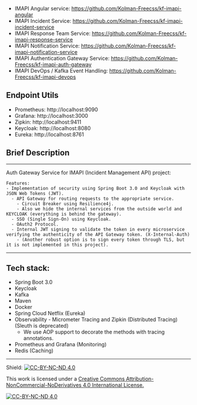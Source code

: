 - IMAPI Angular service: https://github.com/Kolman-Freecss/kf-imapi-angular
- IMAPI Incident Service: https://github.com/Kolman-Freecss/kf-imapi-incident-service
- IMAPI Response Team Service: https://github.com/Kolman-Freecss/kf-imapi-response-service
- IMAPI Notification Service: https://github.com/Kolman-Freecss/kf-imapi-notification-service
- IMAPI Authentication Gateway Service: https://github.com/Kolman-Freecss/kf-imapi-auth-gateway
- IMAPI DevOps / Kafka Event Handling: https://github.com/Kolman-Freecss/kf-imapi-devops

## Endpoint Utils

- Prometheus: http://localhost:9090
- Grafana: http://localhost:3000
- Zipkin: http://localhost:9411
- Keycloak: http://localhost:8080
- Eureka: http://localhost:8761

## Brief Description

--- 
Auth Gateway Service for IMAPI (Incident Management API) project:
```
Features: 
- Implementation of security using Spring Boot 3.0 and Keycloak with JSON Web Tokens (JWT).
  - API Gateway for routing requests to the appropriate service.
    - Circuit Breaker using Resilience4j.
    - Also we hide the internal services from the outside world and KEYCLOAK (everything is behind the gateway).
  - SSO (Single Sign-On) using Keycloak.
  - OAuth2 Protocol.
  - Internal JWT signing to validate the token in every microservice verifying the authenticity of the API Gateway token. (X-Internal-Auth)
    - (Another robust option is to sign every token through TLS, but it is not implemented in this project).
```
---

## Tech stack:

- Spring Boot 3.0
- Keycloak
- Kafka
- Maven
- Docker
- Spring Cloud Netflix (Eureka)
- Observability - Micrometer Tracing and Zipkin (Distributed Tracing) (Sleuth is deprecated)
  - We use AOP support to decorate the methods with tracing annotations.
- Prometheus and Grafana (Monitoring)
- Redis (Caching)

---

Shield: [![CC-BY-NC-ND 4.0][CC-BY-NC-ND-shield]][CC-BY-NC-ND]

This work is licensed under a [Creative Commons Attribution-NonCommercial-NoDerivatives 4.0 International License.][CC-BY-NC-ND]

[![CC-BY-NC-ND 4.0][CC-BY-NC-ND-image]][CC-BY-NC-ND]

[CC-BY-NC-ND-shield]: https://img.shields.io/badge/License-CC--BY--NC--ND--4.0-lightgrey
[CC-BY-NC-ND]: http://creativecommons.org/licenses/by-nc-nd/4.0/
[CC-BY-NC-ND-image]: https://i.creativecommons.org/l/by-nc-nd/4.0/88x31.png
